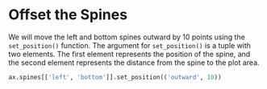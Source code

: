 # Offset the Spines

We will move the left and bottom spines outward by 10 points using the `set_position()` function. The argument for `set_position()` is a tuple with two elements. The first element represents the position of the spine, and the second element represents the distance from the spine to the plot area.

```python
ax.spines[['left', 'bottom']].set_position(('outward', 10))
```
